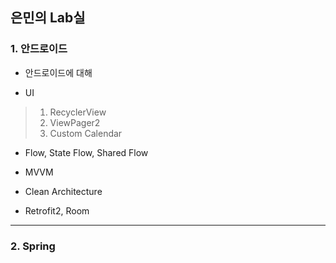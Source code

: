 ## 은민의 Lab실

### 1. 안드로이드

* 안드로이드에 대해

* UI

> 1. RecyclerView
> 2. ViewPager2
> 3. Custom Calendar

*  Flow, State Flow, Shared Flow

*  MVVM

*  Clean Architecture

*  Retrofit2, Room

* * * 

### 2. Spring

